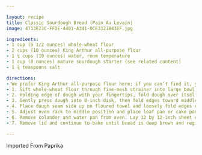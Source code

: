 ```yaml
---

layout: recipe
title: Classic Sourdough Bread (Pain Au Levain)
image: 4713E23C-FFDE-4401-A341-0CE3321B43EF.jpg

ingredients:
- 1 cup (5 1/2 ounces) whole-wheat flour
- 2 cups (10 ounces) King Arthur all-purpose flour
- 1 ¼ cups (10 ounces) water, room temperature
- 1 cup (8 ounces) mature sourdough starter (see related content)
- 1 ¾ teaspoons salt

directions:
- We prefer King Arthur all-purpose flour here; if you can’t find it, you can substitute bread flour. For best results, weigh your ingredients. If you have a banetton or a lined proofing basket, use that rather than the towel-lined colander in step 3. Do not wait until the oven has preheated in step 6 to start timing 30 minutes or the bread will burn.
- 1. Sift whole-wheat flour through fine-mesh strainer into large bowl; discard bran remaining in strainer. Add all-purpose flour, room-temperature water, and starter and stir with wooden spoon until cohesive dough forms and no dry flour remains. Cover with plastic wrap and let rest at room temperature for 20 minutes. Sprinkle salt over dough and knead gently in bowl until incorporated. Cover with plastic wrap and let rest at room temperature for 30 minutes.
- 2. Holding edge of dough with your fingertips, fold dough over itself by gently lifting and folding edge of dough toward center. Turn bowl 45 degrees; fold again. Turn bowl and fold dough 6 more times (total of 8 folds). Cover with plastic and let rise for 30 minutes. Repeat folding and rising every 30 minutes, 3 more times. After fourth set of folds, transfer dough to lightly floured counter.
- 3. Gently press dough into 8-inch disk, then fold edges toward middle to form round. Cover loosely with plastic and let rest for 15 minutes. Meanwhile, line colander with large linen or cotton dish towel and dust liberally with flour. Repeat pressing and folding of dough to form round, then place dough seam side down on counter and form into tight round. (To round, set dough on unfloured counter. Loosely cup your hands around dough and, without applying pressure to dough, move your hands in small circular motions. Tackiness of dough against counter and circular motion should work dough into smooth, even ball, but if dough sticks to your hands, lightly dust your fingers with flour.)
- 4. Place dough seam side up on floured towel and loosely fold edges of towel over dough to enclose. Place colander in large plastic garbage bag and tie or fold under to fully enclose. Let rest at room temperature for 1 hour, then refrigerate for 12 to 24 hours.
- 5. Adjust oven rack to middle position and place loaf pan or cake pan in bottom of oven. Remove colander from refrigerator and place on middle rack; pour 3 cups boiling water into pan below. Close oven door and let dough rise until doubled in size and does not readily spring back when poked with your finger, 2 to 3 hours.
- 6. Remove colander and water pan from oven. Lay 12 by 12-inch sheet of parchment paper on counter and spray generously with vegetable oil spray. Remove colander from plastic bag, unfold edges of towel, and dust top of loaf with flour. Lay parchment sprayed side down over loaf, then invert colander onto counter. Remove colander and towel. Holding razor blade or sharp knife at 30-degree angle to loaf, make series of four 4-inch long, 1/2-inch deep slashes to form square around perimeter of loaf, about 2 inches in from edge of loaf. Pick up dough by lifting parchment edges and lower into heavy-bottomed Dutch oven. Cover pot and place in oven. Heat oven to 425 degrees. Bake bread for 30 minutes (starting timing as soon as you turn on oven).
- 7. Remove lid and continue to bake until bread is deep brown and registers 210 degrees, 20 to 30 minutes longer. Carefully remove bread from pot; transfer to wire rack and let cool completely, at least 2 hours.

---
```

Imported From Paprika